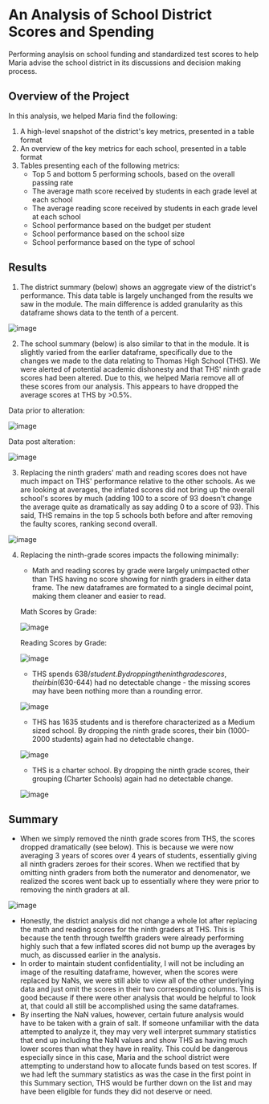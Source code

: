 # An Analysis of School District Scores and Spending
Performing anaylsis on school funding and standardized test scores to help Maria advise the school district in its discussions and decision making process.

## Overview of the Project
In this analysis, we helped Maria find the following:
1. A high-level snapshot of the district's key metrics, presented in a table format
2. An overview of the key metrics for each school, presented in a table format
3. Tables presenting each of the following metrics:
    - Top 5 and bottom 5 performing schools, based on the overall passing rate
    - The average math score received by students in each grade level at each school
    - The average reading score received by students in each grade level at each school
    - School performance based on the budget per student
    - School performance based on the school size 
    - School performance based on the type of school

## Results
1. The district summary (below) shows an aggregate view of the district's performance. This data table is largely unchanged from the results we saw in the module. The main difference is added granularity as this dataframe shows data to the tenth of a percent. 

![image](https://user-images.githubusercontent.com/92613639/142089386-c04256a9-be52-4e56-8942-ba02b9a5910e.png)

2. The school summary (below) is also similar to that in the module. It is slightly varied from the earlier dataframe, specifically due to the changes we made to the data relating to Thomas High School (THS). We were alerted of potential academic dishonesty and that THS' ninth grade scores had been altered. Due to this, we helped Maria remove all of these scores from our analysis. This appears to have dropped the average scores at THS by >0.5%.

Data prior to alteration:

![image](https://user-images.githubusercontent.com/92613639/142090475-4ab3076e-b199-437e-8351-50e95590617c.png)

Data post alteration:

![image](https://user-images.githubusercontent.com/92613639/142089726-413377b9-98af-4eb7-a104-a3239b4302dc.png)

3. Replacing the ninth graders' math and reading scores does not have much impact on THS' performance relative to the other schools. As we are looking at averages, the inflated scores did not bring up the overall school's scores by much (adding 100 to a score of 93 doesn't change the average quite as dramatically as say adding 0 to a score of 93). This said, THS remains in the top 5 schools both before and after removing the faulty scores, ranking second overall.

![image](https://user-images.githubusercontent.com/92613639/142091178-a5bc3632-c3f4-4eb6-ae4d-4ba20146b0c8.png)

4. Replacing the ninth-grade scores impacts the following minimally:
    - Math and reading scores by grade were largely unimpacted other than THS having no score showing for ninth graders in either data frame. The new dataframes are formated to a single decimal point, making them cleaner and easier to read.
    
    Math Scores by Grade:
    
    ![image](https://user-images.githubusercontent.com/92613639/142091560-9f55af6b-1700-4a72-8032-7f782663bc44.png)
    
    Reading Scores by Grade:
    
    ![image](https://user-images.githubusercontent.com/92613639/142091648-797f38d1-02e8-4b53-b267-b5b643362a8e.png)

    - THS spends $638/student. By dropping the ninth grade scores, their bin ($630-644) had no detectable change - the missing scores may have been nothing more than a rounding error.
    
    ![image](https://user-images.githubusercontent.com/92613639/142091906-dec43415-0da6-4e36-8c3d-6299356d9173.png)

    - THS has 1635 students and is therefore characterized as a Medium sized school. By dropping the ninth grade scores, their bin (1000-2000 students) again had no detectable change.
    
    ![image](https://user-images.githubusercontent.com/92613639/142092145-50e9f931-56b2-418b-9616-aa26e77a0c7e.png)

    - THS is a charter school. By dropping the ninth grade scores, their grouping (Charter Schools) again had no detectable change.
    
    ![image](https://user-images.githubusercontent.com/92613639/142092279-7015d68e-865e-4ad4-aa27-471890d7a010.png)

## Summary
- When we simply removed the ninth grade scores from THS, the scores dropped dramatically (see below). This is because we were now averaging 3 years of scores over 4 years of students, essentially giving all ninth graders zeroes for their scores. When we rectified that by omitting ninth graders from both the numerator and denomenator, we realized the scores went back up to essentially where they were prior to removing the ninth graders at all.

![image](https://user-images.githubusercontent.com/92613639/142093555-eeecf8f5-d3f7-45fa-bad7-c31877b838bf.png)

- Honestly, the district analysis did not change a whole lot after replacing the math and reading scores for the ninth graders at THS. This is because the tenth through twelfth graders were already performing highly such that a few inflated scores did not bump up the averages by much, as discussed earlier in the analysis. 
- In order to maintain student confidentiality, I will not be including an image of the resulting dataframe, however, when the scores were replaced by NaNs, we were still able to view all of the other underlying data and just omit the scores in their two corresponding columns. This is good because if there were other analysis that would be helpful to look at, that could all still be accomplished using the same dataframes.
- By inserting the NaN values, however, certain future analysis would have to be taken with a grain of salt. If someone unfamiliar with the data attempted to analyze it, they may very well interpret summary statistics that end up including the NaN values and show THS as having much lower scores than what they have in reality. This could be dangerous especially since in this case, Maria and the school district were attempting to understand how to allocate funds based on test scores. If we had left the summary statistics as was the case in the first point in this Summary section, THS would be further down on the list and may have been eligible for funds they did not deserve or need.
